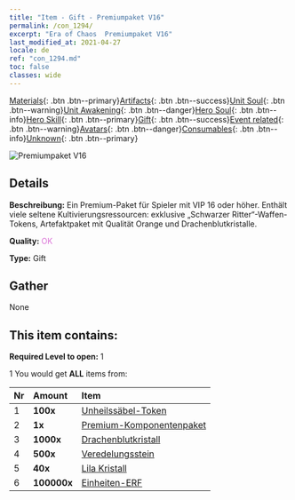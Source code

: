 ```yaml
---
title: "Item - Gift - Premiumpaket V16"
permalink: /con_1294/
excerpt: "Era of Chaos  Premiumpaket V16"
last_modified_at: 2021-04-27
locale: de
ref: "con_1294.md"
toc: false
classes: wide
---
```

 [Materials](/ItemsDE/){: .btn .btn--primary}[Artifacts](/ItemsDE/Artifacts/){: .btn .btn--success}[Unit Soul](/ItemsDE/UnitSoul/){: .btn .btn--warning}[Unit Awakening](/ItemsDE/UnitAwakening/){: .btn .btn--danger}[Hero Soul](/ItemsDE/HeroSoul/){: .btn .btn--info}[Hero Skill](/ItemsDE/HeroSkill/){: .btn .btn--primary}[Gift](/ItemsDE/Gift/){: .btn .btn--success}[Event related](/ItemsDE/Events/){: .btn .btn--warning}[Avatars](/ItemsDE/Avatars/){: .btn .btn--danger}[Consumables](/ItemsDE/Consumables/){: .btn .btn--info}[Unknown](/ItemsDE/Unknown/){: .btn .btn--primary}

 ![Premiumpaket V16](/images/t/i_905001.png)

## Details
 **Beschreibung:** Ein Premium-Paket für Spieler mit VIP 16 oder höher. Enthält viele seltene Kultivierungsressourcen: exklusive „Schwarzer Ritter“-Waffen-Tokens, Artefaktpaket mit Qualität Orange und Drachenblutkristalle.

 **Quality:** <span style="color: #DA70D6">OK</span>

 **Type:** Gift

## Gather

  None

## This item contains:

 **Required Level to open:** 1

 1 You would get **ALL** items  from:

  | Nr | Amount |     Item    |
  |:---|:-------|:------------|
  | 1 |  **100x** | [Unheilssäbel-Token](/ItemsDE/con_979/) |  | 
  | 2 |  **1x** | [Premium-Komponentenpaket](/ItemsDE/con_1363/) |  | 
  | 3 |  **1000x** | [Drachenblutkristall](/ItemsDE/con_879/) |  | 
  | 4 |  **500x** | [Veredelungsstein](/ItemsDE/con_814/) |  | 
  | 5 |  **40x** | [Lila Kristall](/ItemsDE/con_720/) |  | 
  | 6 |  **100000x** | [Einheiten-ERF](/ItemsDE/con_902/) |  | 
